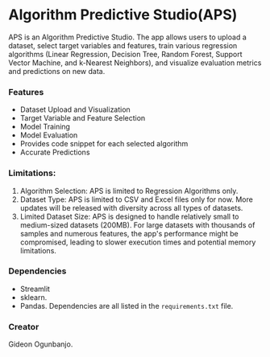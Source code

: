 # Algorithm Predictive Studio(APS)
APS is an Algorithm Predictive Studio. The app allows users to upload a dataset, select target variables and features, train various regression algorithms (Linear Regression, Decision Tree, Random Forest, Support Vector Machine, and k-Nearest Neighbors), and visualize evaluation metrics and predictions on new data.
### Features
- Dataset Upload and Visualization
- Target Variable and Feature Selection
- Model Training
- Model Evaluation
- Provides code snippet for each selected algorithm
- Accurate Predictions
### Limitations:
1. Algorithm Selection: APS is limited to Regression Algorithms only.
2. Dataset Type: APS is limited to CSV and Excel files only for now. More updates will be released with diversity across all types of datasets.
3. Limited Dataset Size: APS is designed to handle relatively small to medium-sized datasets (200MB). For large datasets with thousands of samples and numerous features, the app's performance might be compromised, leading to slower execution times and potential memory limitations.

### Dependencies
- Streamlit
- sklearn.
- Pandas.
Dependencies are all listed in the `requirements.txt` file.

### Creator
Gideon Ogunbanjo.